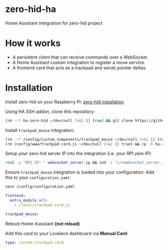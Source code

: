 # zero-hid-ha
Home Assistant integration for zero-hid project

# How it works
- A persistent client that can receive commands over a WebSocket.
- A Home Assistant custom integration to register a move service.
- A frontend card that acts as a trackpad and sends pointer deltas.
 
# Installation
Install zero-hid on your Raspberry Pi: 
[zero-hid installation](https://github.com/cgu-tech/zero-hid)

Using HA SSH addon, clone this repository:
```bash
(rm -rf ha-zero-hid >/dev/null 2>&1 || true) && git clone https://github.com/cgu-tech/ha-zero-hid.git
```

Install `trackpad_mouse` integration:
```bash
(rm -rf /config/custom_components/trackpad_mouse >/dev/null 2>&1 || true) && cp -R ha-zero-hid/custom_components /config
(rm /config/www/trackpad-card.js >/dev/null 2>&1 || true) && cp -R ha-zero-hid/www /config
```

Setup your zero-hid server IP into the integration (i.e. your RPI zero IP):
```bash
read -p "RPI IP: " websocket_server_ip && sed -i "s/<websocket_server_ip>/${websocket_server_ip}/g" /config/addons/trackpad_ws/run.py
```

Ensure `trackpad_mouse` integration is loaded into your configuration:
Add this to your `configuration.yaml`:
```bash
nano /config/configuration.yaml
```
```yaml
frontend:
  extra_module_url:
    - /local/trackpad-card.js

trackpad_mouse:
```

Reboot Home Assistant **(not reload)**

Add this card to your Lovelace dashboard via **Manual Card**:
```yaml
type: custom:trackpad-card
```
